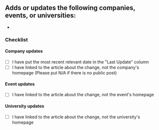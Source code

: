 Adds or updates the following companies, events, or universities:
 - 
 - 

### Checklist

#### Company updates
 - [ ] I have put the most recent relevant date in the "Last Update" column
 - [ ] I have linked to the article about the change, not the company's homepage (Please put N/A if there is no public post)

#### Event updates
 - [ ] I have linked to the article about the change, not the event's homepage

#### University updates
 - [ ] I have linked to the article about the change, not the university's homepage
